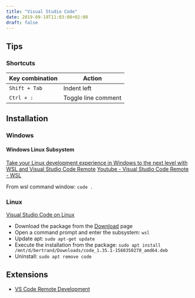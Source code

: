 ```yaml
---
title: "Visual Studio Code"
date: 2019-09-19T11:03:08+02:00
draft: false
---
```


## Tips

### Shortcuts

Key combination | Action
--------------- | ------
`Shift + Tab` | Indent left
`Ctrl + :` | Toggle line comment

## Installation

### Windows

#### Windows Linux Subsystem

[Take your Linux development experience in Windows to the next level with WSL and Visual Studio Code Remote](https://devblogs.microsoft.com/commandline/take-your-linux-development-experience-in-windows-to-the-next-level-with-wsl-and-visual-studio-code-remote/) [Youtube - Visual Studio Code Remote - WSL](https://www.youtube.com/watch?time_continue=4&v=mIHprjsSO9o)

From wsl command window: `code .`

### Linux

[Visual Studio Code on Linux](https://code.visualstudio.com/docs/setup/linux)

- Download the package from the [Download](https://code.visualstudio.com/Download) page
- Open a command prompt and enter the subsystem: `wsl`
- Update apt: `sudo apt-get update`
- Execute the installation from the package: `sudo apt install /mnt/d/bertrand/Downloads/code_1.35.1-1560350270_amd64.deb`
- Uninstall: `sudo apt remove code`

## Extensions

- [VS Code Remote Development](https://code.visualstudio.com/docs/remote/remote-overview)
